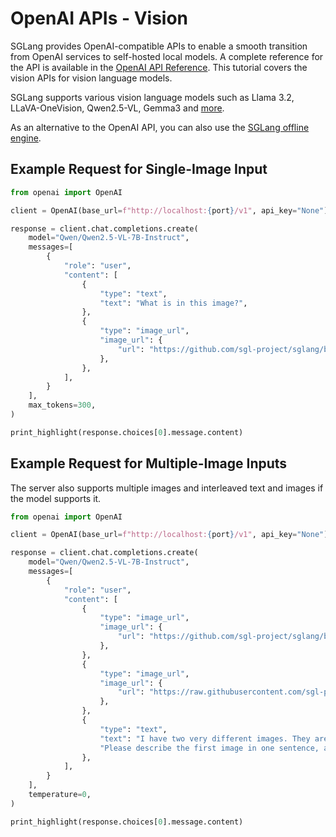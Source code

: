# OpenAI APIs - Vision

SGLang provides OpenAI-compatible APIs to enable a smooth transition from OpenAI services to self-hosted local models. A complete reference for the API is available in the [OpenAI API Reference](https://platform.openai.com/docs/guides/vision). This tutorial covers the vision APIs for vision language models.

SGLang supports various vision language models such as Llama 3.2, LLaVA-OneVision, Qwen2.5-VL, Gemma3 and [more](https://docs.sglang.ai/supported_models/multimodal_language_models.html).

As an alternative to the OpenAI API, you can also use the [SGLang offline engine](https://github.com/sgl-project/sglang/blob/main/examples/runtime/engine/offline_batch_inference_vlm.py).

## Example Request for Single-Image Input

```python
from openai import OpenAI

client = OpenAI(base_url=f"http://localhost:{port}/v1", api_key="None")

response = client.chat.completions.create(
    model="Qwen/Qwen2.5-VL-7B-Instruct",
    messages=[
        {
            "role": "user",
            "content": [
                {
                    "type": "text",
                    "text": "What is in this image?",
                },
                {
                    "type": "image_url",
                    "image_url": {
                        "url": "https://github.com/sgl-project/sglang/blob/main/test/lang/example_image.png?raw=true"
                    },
                },
            ],
        }
    ],
    max_tokens=300,
)

print_highlight(response.choices[0].message.content)
```

## Example Request for Multiple-Image Inputs

The server also supports multiple images and interleaved text and images if the model supports it.

```python
from openai import OpenAI

client = OpenAI(base_url=f"http://localhost:{port}/v1", api_key="None")

response = client.chat.completions.create(
    model="Qwen/Qwen2.5-VL-7B-Instruct",
    messages=[
        {
            "role": "user",
            "content": [
                {
                    "type": "image_url",
                    "image_url": {
                        "url": "https://github.com/sgl-project/sglang/blob/main/test/lang/example_image.png?raw=true",
                    },
                },
                {
                    "type": "image_url",
                    "image_url": {
                        "url": "https://raw.githubusercontent.com/sgl-project/sglang/main/assets/logo.png",
                    },
                },
                {
                    "type": "text",
                    "text": "I have two very different images. They are not related at all. "
                    "Please describe the first image in one sentence, and then describe the second image in another sentence.",
                },
            ],
        }
    ],
    temperature=0,
)

print_highlight(response.choices[0].message.content)
```
